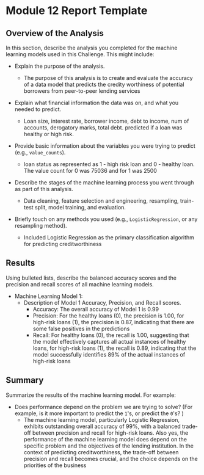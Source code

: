# Module 12 Report Template

## Overview of the Analysis

In this section, describe the analysis you completed for the machine learning models used in this Challenge. This might include:

* Explain the purpose of the analysis.
  - The purpose of this analysis is to create and evaluate the accuracy of a data model that predicts the credity worthiness of potential borrowers from peer-to-peer lending services

* Explain what financial information the data was on, and what you needed to predict.
  - Loan size, interest rate, borrower income, debt to income, num of accounts, derogatory marks, total debt. predicted if a loan was healthy or high risk.

* Provide basic information about the variables you were trying to predict (e.g., `value_counts`).
  -  loan status as represented as 1 - high risk loan and 0 - healthy loan. The value count for 0  was 75036 and for 1 was 2500

* Describe the stages of the machine learning process you went through as part of this analysis.
  - Data cleaning, feature selection and engineering, resampling, train-test split, model training, and evaluation.

* Briefly touch on any methods you used (e.g., `LogisticRegression`, or any resampling method).
  - Included Logistic Regression as the primary classification algorithm for predicting creditworthiness

## Results

Using bulleted lists, describe the balanced accuracy scores and the precision and recall scores of all machine learning models.

* Machine Learning Model 1:
  * Description of Model 1 Accuracy, Precision, and Recall scores.
    - Accuracy: The overall accuracy of Model 1 is 0.99
    - Precision: For the healthy loans (0), the precision is 1.00, for high-risk loans (1), the precision is 0.87, indicating that there are some false positives in the predictions
    - Recall: For healthy loans (0), the recall is 1.00, suggesting that the model effectively captures all actual instances of healthy loans, for high-risk loans (1), the recall is 0.89, indicating that the model successfully identifies 89% of the actual instances of high-risk loans

## Summary

Summarize the results of the machine learning model. For example:
* Does performance depend on the problem we are trying to solve? (For example, is it more important to predict the `1`'s, or predict the `0`'s? )
  - The machine learning model, particularly Logistic Regression, exhibits outstanding overall accuracy of 99%, with a balanced trade-off between precision and recall for high-risk loans. Also yes, the performance of the machine learning model does depend on the specific problem and the objectives of the lending institution. In the context of predicting creditworthiness, the trade-off between precision and recall becomes crucial, and the choice depends on the priorities of the business
